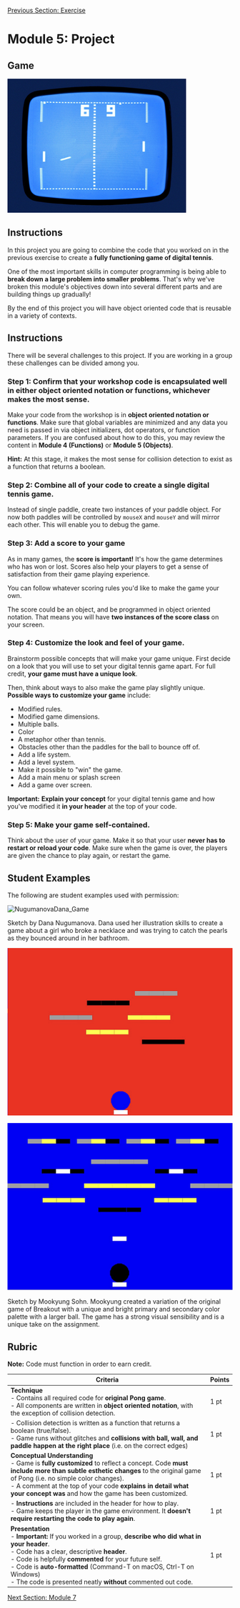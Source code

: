 [Previous Section: Exercise](2_EXERCISE.md)

# Module 5: Project

## Game

![Digital Tennis](images/tennis.jpg)

## Instructions

In this project you are going to combine the code that you worked on in the previous exercise to create a **fully functioning game of digital tennis**.

One of the most important skills in computer programming is being able to **break down a large problem into smaller problems**. That's why we've broken this module's objectives down into several different parts and are building things up gradually!

By the end of this project you will have object oriented code that is reusable in a variety of contexts.

## Instructions

There will be several challenges to this  project. If you are working in a group these challenges can be divided among you.

### Step 1: Confirm that your  workshop code is encapsulated well in either object oriented notation or functions, whichever makes the most sense. 

Make your code from the workshop is in **object oriented notation or functions**. Make sure that global variables are minimized and any data you need is  passed in via object initializers, dot operators, or function  parameters. If you are confused about how to do this, you may review the content in **Module 4 (Functions)** or **Module 5 (Objects)**.

**Hint:** At this stage, it makes the most sense for collision detection to exist as a function that returns a boolean.

### Step 2: Combine all of your code to create a single digital tennis game.

Instead of single paddle, create two  instances of your paddle object. For now both paddles will be controlled by `mouseX` and `mouseY` and will mirror each other. This will enable you to debug the game.

### **Step 3: Add a score to your game**

As in many games, the **score is important!** It's how the game determines who has won or lost. Scores also help your players to get a sense of satisfaction from their game playing experience.

You can follow whatever scoring rules you'd like to make the game your own.

The score could be an object, and be programmed in object oriented notation. That means you will have **two instances of the score class** on your screen.

### Step 4: Customize the look and feel of your game.

Brainstorm possible concepts that will make your game unique. First decide on a  look that you will use to set your digital tennis game apart. For full credit, **your game must have a unique look**.

Then, think about ways to also make the game play slightly unique. **Possible ways to customize your game** include:

- Modified rules.
- Modified game dimensions.
- Multiple balls.
- Color
- A metaphor other than tennis.
- Obstacles other than the paddles for the ball to bounce off of.
- Add a life system.
- Add a level system.
- Make it possible to "win" the game.
- Add a main menu or splash screen
- Add a game over screen.

**Important:** **Explain your concept** for your digital tennis game and how you've modified it **in your header** at the top of your code.

### **Step 5: Make your game self-contained.**

Think about the user of your game. Make it so that your user **never has to restart or reload your code**. Make sure when the game is over, the players are given the chance to play again, or restart the game.

## Student Examples

The following are student examples used with permission:

![NugumanovaDana_Game](images/NugumanovaDana_Game.gif)

Sketch by Dana Nugumanova. Dana used her illustration skills to create a game about a girl who broke a necklace and was trying to catch the pearls as they bounced around in her bathroom.

![SohnMookyung_Game1](images/SohnMookyung_Game1.png)

![SohnMookyung_Game2](images/SohnMookyung_Game2.png)

Sketch by Mookyung Sohn. Mookyung created a variation of the original game of Breakout with a unique and bright primary and secondary color palette with a larger ball. The game has a strong visual sensibility and is a unique take on the assignment.

## Rubric

**Note:** Code must function in order to earn credit.

| Criteria                                                     | Points |
| ------------------------------------------------------------ | ------ |
| **Technique**<br />- Contains all required code for **original Pong game**.<br />- All components are written in **object oriented notation**, with the exception of collision detection. | 1 pt   |
| - Collision detection is written as a function that returns a boolean (true/false).<br />- Game runs without glitches and **collisions with ball, wall, and paddle happen at the right place** (i.e. on the correct edges) | 1 pt   |
| **Conceptual Understanding**<br />- Game is **fully customized** to reflect a concept. Code **must include more than subtle esthetic changes** to the original game of Pong (i.e. no simple color changes).<br />- A comment at the top of your code **explains in detail what your concept was** and how the game has been customized. | 1 pt   |
| - **Instructions** are included in the header for how to play.<br />- Game keeps the player in the game environment. It **doesn't require restarting the code to play again**. | 1 pt   |
| **Presentation**<br />- **Important:** If you worked in a group, **describe who did what in your header**.<br />- Code has a clear, descriptive **header**.<br />- Code is helpfully **commented** for your future self.<br />- Code is **auto-formatted** (Command-T on macOS, Ctrl-T on Windows)<br />- The code is presented neatly **without** commented out code. | 1 pt   |

[Next Section: Module 7](../7_Final_Project/README.md)


